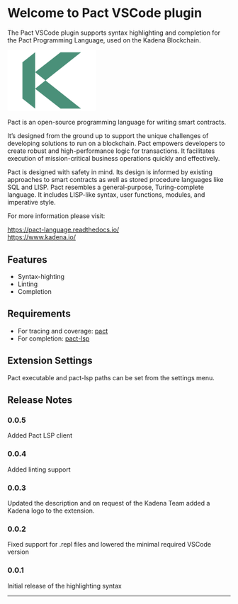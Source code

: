 # Welcome to Pact VSCode plugin

The Pact VSCode plugin supports syntax highlighting and completion for the Pact Programming Language, used on the Kadena Blockchain.

<picture>
  <source srcset="./images/kadena-logo-white.png" media="(prefers-color-scheme: dark)"/>
  <img src="./images/kadena-logo-black.png" width="200" alt="kadena logo" />
</picture>
  
  
Pact is an open-source programming language for writing smart contracts.  
  
It’s designed from the ground up to support the unique challenges of developing solutions to run on a blockchain. Pact empowers developers to create robust and high-performance logic for transactions. It facilitates execution of mission-critical business operations quickly and effectively.  
  
Pact is designed with safety in mind. Its design is informed by existing approaches to smart contracts as well as stored procedure languages like SQL and LISP. Pact resembles a general-purpose, Turing-complete language. It includes LISP-like syntax, user functions, modules, and imperative style.  
  
For more information please visit:  

https://pact-language.readthedocs.io/  
https://www.kadena.io/  

## Features

- Syntax-highting
- Linting
- Completion

## Requirements

- For tracing and coverage: [pact](https://github.com/kadena-io/pact)
- For completion: [pact-lsp](https://github.com/kadena-io/pact-lsp)

## Extension Settings

Pact executable and pact-lsp paths can be set from the settings menu.

## Release Notes

### 0.0.5

Added Pact LSP client

### 0.0.4

Added linting support

### 0.0.3

Updated the description and on request of the Kadena Team added a Kadena logo to the extension.

### 0.0.2

Fixed support for .repl files and lowered the minimal required VSCode version

### 0.0.1

Initial release of the highlighting syntax


-----------------------------------------------------------------------------------------------------------

